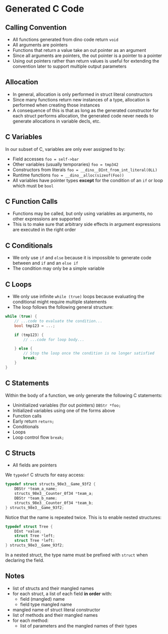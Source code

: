 # Generated C Code

## Calling Convention

* All functions generated from dino code return `void`
* All arguments are pointers
* Functions that return a value take an out pointer as an argument
* Since all arguments are pointers, the out pointer is a pointer to a pointer
* Using out pointers rather than return values is useful for extending the
  convention later to support multiple output parameters

## Allocation

* In general, allocation is only performed in struct literal constructors
* Since many functions return new instances of a type, allocation is performed
  when creating those instances
* A consequence of this is that as long as the generated constructor for each
  struct performs allocation, the generated code never needs to generate
  allocations in variable decls, etc.

## C Variables

In our subset of C, variables are only ever assigned to by:

* Field accesses `foo = self->bar`
* Other variables (usually temporaries) `foo = tmp342`
* Constructors from literals `foo = __dino__DInt_from_int_literal(0LL)`
* Runtime functions `foo = __dino__alloc(sizeof(Foo))`
* All variables have pointer types **except** for the condition of an `if` or
  loop which must be `bool`

## C Function Calls

* Functions may be called, but only using variables as arguments, no other
  expressions are supported
* This is to make sure that arbitrary side effects in argument expressions are
  executed in the right order

## C Conditionals

* We only use `if` and `else` because it is impossible to generate code between
  and `if` and an `else if`
* The condition may only be a simple variable

## C Loops

* We only use infinite `while (true)` loops because evaluating the conditional
  might require multiple statements
* The loop follows the following general structure:

```c
while (true) {
    // ...code to evaluate the condition...
    bool tmp123 = ...;

    if (tmp123) {
        // ...code for loop body...

    } else {
        // Stop the loop once the condition is no longer satisfied
        break;
    }
}
```

## C Statements

Within the body of a function, we only generate the following C statements:

* Uninitialized variables (for out pointers) `DBStr *foo;`
* Initialized variables using one of the forms above
* Function calls
* Early return `return;`
* Conditionals
* Loops
* Loop control flow `break;`

## C Structs

* All fields are pointers

We `typedef` C structs for easy access:

```c
typedef struct structs_98e3__Game_93f2 {
    DBStr *team_a_name;
    structs_98e3__Counter_0f34 *team_a;
    DBStr *team_b_name;
    structs_98e3__Counter_0f34 *team_b;
} structs_98e3__Game_93f2;
```

Notice that the name is repeated twice. This is to enable nested structures:

```c
typedef struct Tree {
    DInt *value;
    struct Tree *left;
    struct Tree *left;
} structs_98e3__Game_93f2;
```

In a nested struct, the type name must be prefixed with `struct` when declaring
the field.

## Notes

* list of structs and their mangled names
* for each struct, a list of each field **in order** with:
  * field (mangled) name
  * field type mangled name
* mangled name of struct literal constructor
* list of methods and their mangled names
* for each method:
  * list of parameters and the mangled names of their types
